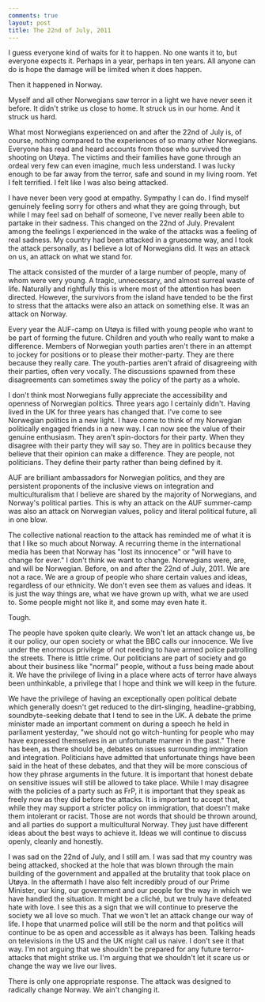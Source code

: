 ```yaml
---
comments: true
layout: post
title: The 22nd of July, 2011
---
```

I guess everyone kind of waits for it to happen. No one wants it to, but everyone expects it. Perhaps in a year, perhaps in ten years. All anyone can do is hope the damage will be limited when it does happen.

Then it happened in Norway.

Myself and all other Norwegians saw terror in a light we have never seen it before. It didn't strike us close to home. It struck us in our home. And it struck us hard.

What most Norwegians experienced on and after the 22nd of July is, of course, nothing compared to the experiences of so many other Norwegians. Everyone has read and heard accounts from those who survived the shooting on Ut&oslash;ya. The victims and their families have gone through an ordeal very few can even imagine, much less understand. I was lucky enough to be far away from the terror, safe and sound in my living room. Yet I felt terrified. I felt like I was also being attacked.

I have never been very good at empathy. Sympathy I can do. I find myself genuinely feeling sorry for others and what they are going through, but while I may feel sad on behalf of someone, I've never really been able to partake in their sadness. This changed on the 22nd of July. Prevalent among the feelings I experienced in the wake of the attacks was a feeling of real sadness. My country had been attacked in a gruesome way, and I took the attack personally, as I believe a lot of Norwegians did. It was an attack on us, an attack on what we stand for.

The attack consisted of the murder of a large number of people, many of whom were very young. A tragic, unnecessary, and almost surreal waste of life. Naturally and rightfully this is where most of the attention has been directed. However, the survivors from the island have tended to be the first to stress that the attacks were also an attack on something else. It was an attack on Norway.

Every year the AUF-camp on Ut&oslash;ya is filled with young people who want to be part of forming the future. Children and youth who really want to make a difference. Members of Norwegian youth parties aren't there in an attempt to jockey for positions or to please their mother-party. They are there because they really care. The youth-parties aren't afraid of disagreeing with their parties, often very vocally. The discussions spawned from these disagreements can sometimes sway the policy of the party as a whole.

I don't think most Norwegians fully appreciate the accessibility and openness of Norwegian politics. Three years ago I certainly didn't. Having lived in the UK for three years has changed that. I've come to see Norwegian politics in a new light. I have come to think of my Norwegian politically engaged friends in a new way. I can now see the value of their genuine enthusiasm. They aren't spin-doctors for their party. When they disagree with their party they will say so. They are in politics because they believe that their opinion can make a difference. They are people, not politicians. They define their party rather than being defined by it.

AUF are brilliant ambassadors for Norwegian politics, and they are persistent proponents of the inclusive views on integration and multiculturalism that I believe are shared by the majority of Norwegians, and Norway's political parties. This is why an attack on the AUF summer-camp was also an attack on Norwegian values, policy and literal political future, all in one blow.

The collective national reaction to the attack has reminded me of what it is that I like so much about Norway. A recurring theme in the international media has been that Norway has "lost its innocence" or "will have to change for ever." I don't think we want to change. Norwegians were, are, and will be Norwegian. Before, on and after the 22nd of July, 2011. We are not a race. We are a group of people who share certain values and ideas, regardless of our ethnicity. We don't even see them as values and ideas. It is just the way things are, what we have grown up with, what we are used to. Some people might not like it, and some may even hate it.

Tough.

The people have spoken quite clearly. We won't let an attack change us, be it our policy, our open society or what the BBC calls our innocence. We live under the enormous privilege of not needing to have armed police patrolling the streets. There is little crime. Our politicians are part of society and go about their business like "normal" people, without a fuss being made about it. We have the privilege of living in a place where acts of terror have always been unthinkable, a privilege that I hope and think we will keep in the future.

We have the privilege of having an exceptionally open political debate which generally doesn't get reduced to the dirt-slinging, headline-grabbing, soundbyte-seeking debate that I tend to see in the UK. A debate the prime minister made an important comment on during a speech he held in parliament yesterday, "we should not go witch-hunting for people who may have expressed themselves in an unfortunate manner in the past." There has been, as there should be, debates on issues surrounding immigration and integration. Politicians have admitted that unfortunate things have been said in the heat of these debates, and that they will be more conscious of how they phrase arguments in the future. It is important that honest debate on sensitive issues will still be allowed to take place. While I may disagree with the policies of a party such as FrP, it is important that they speak as freely now as they did before the attacks. It is important to accept that, while they may support a stricter policy on immigration, that doesn't make them intolerant or racist. Those are not words that should be thrown around, and all parties do support a multicultural Norway. They just have different ideas about the best ways to achieve it. Ideas we will continue to discuss openly, cleanly and honestly.

I was sad on the 22nd of July, and I still am. I was sad that my country was being attacked, shocked at the hole that was blown through the main building of the government and appalled at the brutality that took place on Ut&oslash;ya. In the aftermath I have also felt incredibly proud of our Prime Minister, our king, our government and our people for the way in which we have handled the situation. It might be a clich&eacute;, but we truly have defeated hate with love. I see this as a sign that we will continue to preserve the society we all love so much. That we won't let an attack change our way of life. I hope that unarmed police will still be the norm and that politics will continue to be as open and accessible as it always has been. Talking heads on televisions in the US and the UK might call us naive. I don't see it that way. I'm not arguing that we shouldn't be prepared for any future terror-attacks that might strike us. I'm arguing that we shouldn't let it scare us or change the way we live our lives.

There is only one appropriate response. The attack was designed to radically change Norway. We ain't changing it.